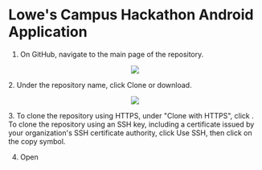 # Lowe's Campus Hackathon Android Application
1. On GitHub, navigate to the main page of the repository.  
<p align="center">
  <img src="https://github.com/trippymaniac/Test/blob/master/clone-repo-clone-url-button.png">
</p>
2. Under the repository name, click Clone or download.
<p align="center">
  <img src="https://github.com/trippymaniac/Test/blob/master/https-url-clone.png">
</p>
3. To clone the repository using HTTPS, under "Clone with HTTPS", click . To clone the repository using an SSH key, including a certificate issued by your organization's SSH certificate authority, click Use SSH, then click on the copy symbol.

4. Open 
